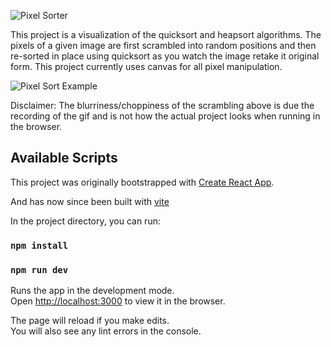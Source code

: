 
![Pixel Sorter](https://res.cloudinary.com/dgrwnfwr2/image/upload/v1557976349/pixelsorterlogo_k6eabv.gif)


<p>

This project is a visualization of the quicksort and heapsort algorithms. The pixels of a given image are first scrambled into random positions and then re-sorted in place using quicksort as you watch the image retake it original form. This project currently uses canvas for all pixel manipulation.

</p>

![Pixel Sort Example](https://res.cloudinary.com/dgrwnfwr2/image/upload/v1554067971/pixel-sorter_i4saf1.gif)

<p>
Disclaimer: The blurriness/choppiness of the scrambling above is due the recording of the gif and is not how the actual project looks when running in the browser. 
</p>

## Available Scripts

This project was originally bootstrapped with [Create React App](https://github.com/facebook/create-react-app).

And has now since been built with [vite](https://vite.dev/)

In the project directory, you can run:

### `npm install`
### `npm run dev`

Runs the app in the development mode.<br>
Open [http://localhost:3000](http://localhost:3000) to view it in the browser.

The page will reload if you make edits.<br>
You will also see any lint errors in the console.

